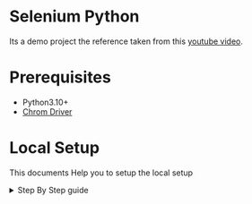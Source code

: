 # Selenium Python

Its a demo project the reference taken from this [youtube video](https://www.youtube.com/watch?v=NB8OceGZGjA).

# Prerequisites
* Python3.10+
* [Chrom Driver](https://sites.google.com/chromium.org/driver/)

# Local Setup
This documents Help you to setup the local setup

<details>
  <summary>Step By Step guide</summary>

### Step 1
Create the `Virtual environment` use the `Python3.10+` Version
```cmd
python3.10 -m venv .venv
```
or
```cmd
python -m venv .venv
```
### Step 2
Install all the required packages
```cmd
pip install -r requirements.txt
```
</details>

